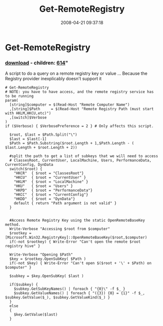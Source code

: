 ﻿---
pid:            181
parent:         0
children:       614
poster:         Joel Bennett
title:          Get-RemoteRegistry
date:           2008-04-21 09:37:18
format:         posh
---

# Get-RemoteRegistry

### [download](181.ps1) - children: [614](614.md)"

A script to do a query on a remote registry key or value ...
Because the Registry provider inexplicably doesn't support it

```posh
# Get-RemoteRegistry
# NOTE: you have to have access, and the remote registry service has to be running
param(
  [string]$computer = $(Read-Host "Remote Computer Name")
  ,[string]$Path     = $(Read-Host "Remote Registry Path (must start with HKLM,HKCU,etc)")
  ,[switch]$Verbose
)
if ($Verbose) { $VerbosePreference = 2 } # Only affects this script.

  $root, $last = $Path.Split("\")
  $last = $last[-1]
  $Path = $Path.Substring($root.Length + 1,$Path.Length - ( $last.Length + $root.Length + 2))

  #split the path to get a list of subkeys that we will need to access
  # ClassesRoot, CurrentUser, LocalMachine, Users, PerformanceData, CurrentConfig, DynData
  switch($root) {
    "HKCR"  { $root = "ClassesRoot"}
    "HKCU"  { $root = "CurrentUser" }
    "HKLM"  { $root = "LocalMachine" }
    "HKU"   { $root = "Users" }
    "HKPD"  { $root = "PerformanceData"}
    "HKCC"  { $root = "CurrentConfig"}
    "HKDD"  { $root = "DynData"}
    default { return "Path argument is not valid" }
  }


  #Access Remote Registry Key using the static OpenRemoteBaseKey method.
  Write-Verbose "Accessing $root from $computer"
  $rootkey = [Microsoft.Win32.RegistryKey]::OpenRemoteBaseKey($root,$computer)
  if(-not $rootkey) { Write-Error "Can't open the remote $root registry hive" }

  Write-Verbose "Opening $Path"
  $key = $rootkey.OpenSubKey( $Path )
  if(-not $key) { Write-Error "Can't open $($root + '\' + $Path) on $computer" }

  $subkey = $key.OpenSubKey( $last )

  if($subkey) {
    $subkey.GetSubKeyNames() | foreach { "{0}\" -f $_ }
    $subkey.GetValueNames() | foreach { "({3}) {0} = {1}" -f $_, $subkey.GetValue($_), $subkey.GetValueKind($_) }
  }
  else
  {
    $key.GetValue($last)
  }

```
